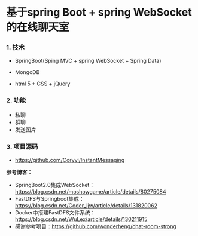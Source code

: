 # 基于spring Boot + spring WebSocket的在线聊天室


### 1. 技术

* SpringBoot(Sping MVC + spring WebSocket + Spring Data)

* MongoDB
* html 5 + CSS + jQuery

### 2. 功能

* 私聊
* 群聊
* 发送图片


### 3. 项目源码
* https://github.com/Coryyi/InstantMessaging

**参考博客：**
* SpringBoot2.0集成WebSocket：https://blog.csdn.net/moshowgame/article/details/80275084
* FastDFS与Springboot集成：https://blog.csdn.net/Coder_ljw/article/details/131820062
* Docker中搭建FastDFS文件系统：https://blog.csdn.net/WuLex/article/details/130211915
* 感谢参考项目：https://github.com/wonderheng/chat-room-strong
